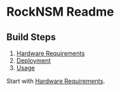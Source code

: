 # RockNSM Readme

## Build Steps
1. [Hardware Requirements](requirements.md)
1. [Deployment](deploy.md)
1. [Usage](usage.md)

Start with [Hardware Requirements](requirements.md).
